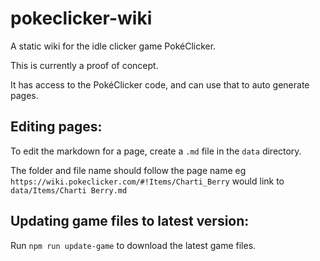 # pokeclicker-wiki
A static wiki for the idle clicker game PokéClicker.

This is currently a proof of concept.

It has access to the PokéClicker code, and can use that to auto generate pages.

## Editing pages:
To edit the markdown for a page, create a `.md` file in the `data` directory.

The folder and file name should follow the page name eg `https://wiki.pokeclicker.com/#!Items/Charti_Berry` would link to `data/Items/Charti Berry.md`

## Updating game files to latest version:
Run `npm run update-game` to download the latest game files.